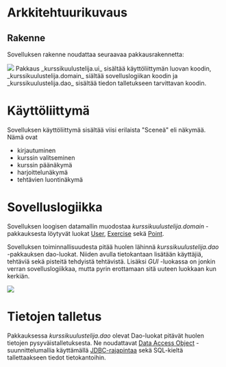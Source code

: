 # Arkkitehtuurikuvaus
## Rakenne
Sovelluksen rakenne noudattaa seuraavaa pakkausrakennetta:

<img src="https://raw.githubusercontent.com/henripalin/ot-harjoitustyo/master/Kurssikuulustelija/dokumentaatio/kuvat/pakkausrakenne.png">
Pakkaus _kurssikuulustelija.ui_ sisältää käyttöliittymän luovan koodin, _kurssikuulustelija.domain_ siältää sovelluslogiikan koodin ja _kurssikuulustelija.dao_ sisältää tiedon talletukseen tarvittavan koodin.

# Käyttöliittymä

Sovelluksen käyttöliittymä sisältää viisi erilaista "Sceneä" eli näkymää. Nämä ovat

- kirjautuminen
- kurssin valitseminen
- kurssin päänäkymä
- harjoittelunäkymä
- tehtävien luontinäkymä

# Sovelluslogiikka

Sovelluksen loogisen datamallin muodostaa _kurssikuulustelija.domain_ -pakkauksesta löytyvät luokat [User](https://github.com/henripalin/ot-harjoitustyo/blob/master/Kurssikuulustelija/src/main/java/kurssikuulustelija/domain/User.java), [Exercise](https://github.com/henripalin/ot-harjoitustyo/blob/master/Kurssikuulustelija/src/main/java/kurssikuulustelija/domain/Exercise.java) sekä [Point](https://github.com/henripalin/ot-harjoitustyo/blob/master/Kurssikuulustelija/src/main/java/kurssikuulustelija/domain/Point.java).

Sovelluksen toiminnallisuudesta pitää huolen lähinnä _kurssikuulustelija.dao_ -pakkauksen dao-luokat. Niiden avulla tietokantaan lisätään käyttäjiä, tehtäviä sekä pisteitä tehdyistä tehtävistä. Lisäksi _GUI_ -luokassa on jonkin verran sovelluslogiikkaa, mutta pyrin erottamaan sitä uuteen luokkaan kun kerkiän.

<img src="https://raw.githubusercontent.com/henripalin/ot-harjoitustyo/master/Kurssikuulustelija/dokumentaatio/kuvat/classDiagram.png">

# Tietojen talletus

Pakkauksessa _kurssikuulustelija.dao_ olevat Dao-luokat pitävät huolen tietojen pysyväistalletuksesta. Ne noudattavat [Data Access Object](https://en.wikipedia.org/wiki/Data_access_object) -suunnittelumallia käyttämällä [JDBC-rajapintaa](https://www.javatpoint.com/java-jdbc) sekä SQL-kieltä tallettaakseen tiedot tietokantoihin.
